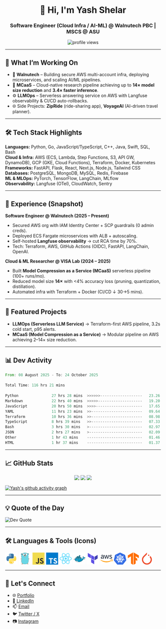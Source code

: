 <h1 align="center">👋 Hi, I'm Yash Shelar</h1>
<h3 align="center">Software Engineer (Cloud Infra / AI-ML) @ Walnutech PBC | MSCS @ ASU</h3>

<p align="center">
  <img src="https://komarev.com/ghpvc/?username=YashShelar007&label=Profile%20views&color=0e75b6&style=flat" alt="profile views" />
</p>

---

## 🚀 What I’m Working On

- 💼 **Walnutech** – Building secure AWS multi-account infra, deploying microservices, and scaling AI/ML pipelines.  
- 🔬 **MCaaS** – Cloud-native research pipeline achieving up to **14× model size reduction** and **3.4× faster inference**.  
- ⚙️ **LLMOps** – Serverless answering service on AWS with Langfuse observability & CI/CD auto-rollbacks.  
- 🌐 Side Projects: **ZipRide** (ride-sharing app), **VoyageAI** (AI-driven travel planner).  

---

## 🛠 Tech Stack Highlights

**Languages:** Python, Go, JavaScript/TypeScript, C++, Java, Swift, SQL, Bash  
**Cloud & Infra:** AWS (ECS, Lambda, Step Functions, S3, API GW, DynamoDB), GCP (GKE, Cloud Functions), Terraform, Docker, Kubernetes  
**Frameworks:** FastAPI, Flask, React, Next.js, Node.js, Tailwind CSS  
**Databases:** PostgreSQL, MongoDB, MySQL, Redis, Firebase  
**ML & MLOps:** PyTorch, TensorFlow, LangChain, MLflow  
**Observability:** Langfuse (OTel), CloudWatch, Sentry  

---

## 💼 Experience (Snapshot)

**Software Engineer @ Walnutech (2025 – Present)**  
- Secured AWS org with IAM Identity Center + SCP guardrails (0 admin creds).  
- Deployed ECS Fargate microservices with ALB + autoscaling.  
- Self-hosted **Langfuse observability** → cut RCA time by 70%.  
- Tech: Terraform, AWS, GitHub Actions (OIDC), FastAPI, LangChain, OpenAI.  

**Cloud & ML Researcher @ VISA Lab (2024 – 2025)**  
- Built **Model Compression as a Service (MCaaS)** serverless pipeline (100+ runs/mo).  
- Reduced model size **14×** with <4% accuracy loss (pruning, quantization, distillation).  
- Automated infra with Terraform + Docker (CI/CD ↓ 30→5 mins).  

---

## 📂 Featured Projects

- **LLMOps (Serverless LLM Service)** → Terraform-first AWS pipeline, 3.2s cold start, p95 alerts.  
- **MCaaS (Model Compression as a Service)** → Modular pipeline on AWS achieving 2–14× size reduction.  

---

## 📊 Dev Activity

<!--START_SECTION:waka-->

```rust
From: 08 August 2025 - To: 24 October 2025

Total Time: 116 hrs 21 mins

Python               27 hrs 28 mins  >>>>>>-------------------   23.26 %
Markdown             22 hrs 40 mins  >>>>>--------------------   19.20 %
JavaScript           20 hrs 50 mins  >>>>---------------------   17.65 %
YAML                 11 hrs 23 mins  >>-----------------------   09.64 %
Terraform            10 hrs 36 mins  >>-----------------------   08.98 %
TypeScript           8 hrs 39 mins   >>-----------------------   07.33 %
Bash                 3 hrs 30 mins   >------------------------   02.97 %
JSON                 2 hrs 27 mins   >------------------------   02.09 %
Other                1 hr 43 mins    -------------------------   01.46 %
HTML                 1 hr 37 mins    -------------------------   01.37 %
```

<!--END_SECTION:waka-->

---

## 📈 GitHub Stats

<p align="center">
  <img src="https://github-readme-stats.vercel.app/api?username=YashShelar007&show_icons=true&theme=dark" />
  <img src="https://github-readme-stats.vercel.app/api/top-langs/?username=YashShelar007&layout=compact&theme=dark" />
  <img src="https://streak-stats.demolab.com/?user=YashShelar007&theme=dark" />
</p>

[![Yash's github activity graph](https://github-readme-activity-graph.vercel.app/graph?username=YashShelar007\&theme=react-dark)](https://github.com/ashutosh00710/github-readme-activity-graph)

---

## 💡 Quote of the Day

![Dev Quote](https://quotes-github-readme.vercel.app/api?type=horizontal\&theme=radical)

---

## 🛠 Languages & Tools (Icons)

<p align="left">
  <img src="https://raw.githubusercontent.com/devicons/devicon/master/icons/python/python-original.svg" width="40"/> 
  <img src="https://raw.githubusercontent.com/devicons/devicon/master/icons/go/go-original.svg" width="40"/>
  <img src="https://raw.githubusercontent.com/devicons/devicon/master/icons/javascript/javascript-original.svg" width="40"/>
  <img src="https://raw.githubusercontent.com/devicons/devicon/master/icons/typescript/typescript-original.svg" width="40"/>
  <img src="https://raw.githubusercontent.com/devicons/devicon/master/icons/react/react-original.svg" width="40"/>
  <img src="https://raw.githubusercontent.com/devicons/devicon/master/icons/docker/docker-original.svg" width="40"/>
  <img src="https://raw.githubusercontent.com/devicons/devicon/master/icons/terraform/terraform-original.svg" width="40"/>
  <img src="https://raw.githubusercontent.com/devicons/devicon/master/icons/amazonwebservices/amazonwebservices-original.svg" width="40"/>
  <img src="https://raw.githubusercontent.com/devicons/devicon/master/icons/kubernetes/kubernetes-plain.svg" width="40"/>
  <img src="https://raw.githubusercontent.com/devicons/devicon/master/icons/tensorflow/tensorflow-original.svg" width="40"/>
  <img src="https://raw.githubusercontent.com/devicons/devicon/master/icons/pytorch/pytorch-original.svg" width="40"/>
</p>

---

## 🔗 Let's Connect

* 🌐 [Portfolio](https://yashshelar.com)
* 💼 [LinkedIn](https://linkedin.com/in/shelar-yash)
* 📫 [Email](mailto:yshelar2000@gmail.com)
* 🐦 [Twitter / X](https://x.com/yashshelar30)
* 📷 [Instagram](https://instagram.com/yash.shelar30)
